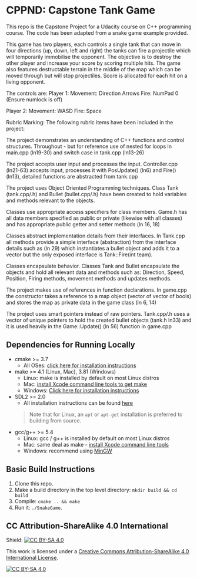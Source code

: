 # CPPND: Capstone Tank Game

This repo is the Capstone Project for a Udacity course on C++ programming course. The code has been adapted from a snake game example provided.

This game has two players, each controls a single tank that can move in four directions (up, down, left and right) the tanks can fire a projectile which will temporarily immobilise the opponent. The objective is to destroy the other player and increase your score by scoring multiple hits. The game also features destructable terrain in the middle of the map which can be moved through but will stop projectiles. Score is allocated for each hit on a living opponent.

The controls are:
Player 1:   Movement: Direction Arrows
            Fire: NumPad 0 (Ensure numlock is off)

Player 2:   Movement: WASD
            Fire: Space

Rubric Marking:
The following rubric items have been included in the project:

The project demonstrates an understanding of C++ functions and control structures.
Throughout - but for reference use of nested for loops in main.cpp (ln19-30) and switch case in tank.cpp (ln13-26)

The project accepts user input and processes the input.
Controller.cpp (ln21-63) accepts input, processes it with PosUpdate() (ln6) and Fire() (ln13), detailed functions are abstracted from tank.cpp

The project uses Object Oriented Programming techniques.
Class Tank (tank.cpp/.h) and Bullet (bullet.cpp/.h) have been created to hold variables and methods relevant to the objects.

Classes use appropriate access specifiers for class members.
Game.h has all data members specified as public or private (likewise with all classes) and has appropriate public getter and setter methods (ln 16, 18)

Classes abstract implementation details from their interfaces.
In Tank.cpp all methods provide a simple interface (abstraction) from the interface details such as (ln 29) which instantiates a bullet object and adds it to a vector but the only exposed interface is Tank::Fire(int team).

Classes encapsulate behavior.
Classes Tank and Bullet encapsulate the objects and hold all relevant data and methods such as: Direction, Speed, Position, Firing methods, movement methods and updates methods.

The project makes use of references in function declarations.
In game.cpp the constructor takes a reference to a map object (vector of vector of bools) and stores the map as private data in the game class (ln 6, 14)

The project uses smart pointers instead of raw pointers.
Tank.cpp/.h uses a vector of unique pointers to hold the created bullet objects (tank.h ln33) and it is used heavily in the Game::Update() (ln 56) function in game.cpp

## Dependencies for Running Locally
* cmake >= 3.7
  * All OSes: [click here for installation instructions](https://cmake.org/install/)
* make >= 4.1 (Linux, Mac), 3.81 (Windows)
  * Linux: make is installed by default on most Linux distros
  * Mac: [install Xcode command line tools to get make](https://developer.apple.com/xcode/features/)
  * Windows: [Click here for installation instructions](http://gnuwin32.sourceforge.net/packages/make.htm)
* SDL2 >= 2.0
  * All installation instructions can be found [here](https://wiki.libsdl.org/Installation)
  >Note that for Linux, an `apt` or `apt-get` installation is preferred to building from source. 
* gcc/g++ >= 5.4
  * Linux: gcc / g++ is installed by default on most Linux distros
  * Mac: same deal as make - [install Xcode command line tools](https://developer.apple.com/xcode/features/)
  * Windows: recommend using [MinGW](http://www.mingw.org/)

## Basic Build Instructions

1. Clone this repo.
2. Make a build directory in the top level directory: `mkdir build && cd build`
3. Compile: `cmake .. && make`
4. Run it: `./SnakeGame`.


## CC Attribution-ShareAlike 4.0 International


Shield: [![CC BY-SA 4.0][cc-by-sa-shield]][cc-by-sa]

This work is licensed under a
[Creative Commons Attribution-ShareAlike 4.0 International License][cc-by-sa].

[![CC BY-SA 4.0][cc-by-sa-image]][cc-by-sa]

[cc-by-sa]: http://creativecommons.org/licenses/by-sa/4.0/
[cc-by-sa-image]: https://licensebuttons.net/l/by-sa/4.0/88x31.png
[cc-by-sa-shield]: https://img.shields.io/badge/License-CC%20BY--SA%204.0-lightgrey.svg
